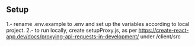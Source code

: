## Setup
1.- rename .env.example to .env and set up the variables according to local project.
2.- to run locally, create setupProxy.js, as per https://create-react-app.dev/docs/proxying-api-requests-in-development/ under /client/src